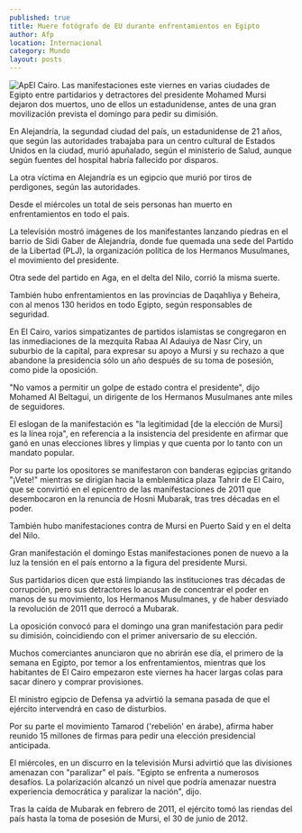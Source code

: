 ```yaml
---
published: true
title: Muere fotógrafo de EU durante enfrentamientos en Egipto
author: Afp
location: Internacional
category: Mundo
layout: posts
---
```


![Ap](http://i.imgur.com/Sf9Sot0m.jpg)El Cairo. Las manifestaciones este viernes en varias ciudades de Egipto entre partidarios y detractores del presidente Mohamed Mursi dejaron dos muertos, uno de ellos un estadunidense, antes de una gran movilización prevista el domingo para pedir su dimisión.

En Alejandría, la segundad ciudad del país, un estadunidense de 21 años, que según las autoridades trabajaba para un centro cultural de Estados Unidos en la ciudad, murió apuñalado, según el ministerio de Salud, aunque según fuentes del hospital habría fallecido por disparos.

La otra víctima en Alejandría es un egipcio que murió por tiros de perdigones, según las autoridades.

Desde el miércoles un total de seis personas han muerto en enfrentamientos en todo el país.

La televisión mostró imágenes de los manifestantes lanzando piedras en el barrio de Sidi Gaber de Alejandría, donde fue quemada una sede del Partido de la Libertad (PLJ), la organización política de los Hermanos Musulmanes, el movimiento del presidente.

Otra sede del partido en Aga, en el delta del Nilo, corrió la misma suerte.

También hubo enfrentamientos en las provincias de Daqahliya y Beheira, con al menos 130 heridos en todo Egipto, según responsables de seguridad.

En El Cairo, varios simpatizantes de partidos islamistas se congregaron en las inmediaciones de la mezquita Rabaa Al Adauiya de Nasr Ciry, un suburbio de la capital, para expresar su apoyo a Mursi y su rechazo a que abandone la presidencia sólo un año después de su toma de posesión, como pide la oposición.

"No vamos a permitir un golpe de estado contra el presidente", dijo Mohamed Al Beltagui, un dirigente de los Hermanos Musulmanes ante miles de seguidores.

El eslogan de la manifestación es "la legitimidad [de la elección de Mursi] es la línea roja", en referencia a la insistencia del presidente en afirmar que ganó en unas elecciones libres y limpias y que cuenta por lo tanto con un mandato popular.

Por su parte los opositores se manifestaron con banderas egipcias gritando "¡Vete!" mientras se dirigían hacia la emblemática plaza Tahrir de El Cairo, que se convirtió en el epicentro de las manifestaciones de 2011 que desembocaron en la renuncia de Hosni Mubarak, tras tres décadas en el poder.

También hubo manifestaciones contra de Mursi en Puerto Saíd y en el delta del Nilo.

Gran manifestación el domingo Estas manifestaciones ponen de nuevo a la luz la tensión en el país entorno a la figura del presidente Mursi.

Sus partidarios dicen que está limpiando las instituciones tras décadas de corrupción, pero sus detractores lo acusan de concentrar el poder en manos de su movimiento, los Hermanos Musulmanes, y de haber desviado la revolución de 2011 que derrocó a Mubarak.

La oposición convocó para el domingo una gran manifestación para pedir su dimisión, coincidiendo con el primer aniversario de su elección.

Muchos comerciantes anunciaron que no abrirán ese día, el primero de la semana en Egipto, por temor a los enfrentamientos, mientras que los habitantes de El Cairo empezaron este viernes ha hacer largas colas para sacar dinero y comprar provisiones.

El ministro egipcio de Defensa ya advirtió la semana pasada de que el ejército intervendrá en caso de disturbios.

Por su parte el movimiento Tamarod ('rebelión' en árabe), afirma haber reunido 15 millones de firmas para pedir una elección presidencial anticipada.

El miércoles, en un discurro en la televisión Mursi advirtió que las divisiones amenazan con "paralizar" el país. "Egipto se enfrenta a numerosos desafíos. La polarización alcanzó un nivel que podría amenazar nuestra experiencia democrática y paralizar la nación", dijo.

Tras la caída de Mubarak en febrero de 2011, el ejército tomó las riendas del país hasta la toma de posesión de Mursi, el 30 de junio de 2012.
